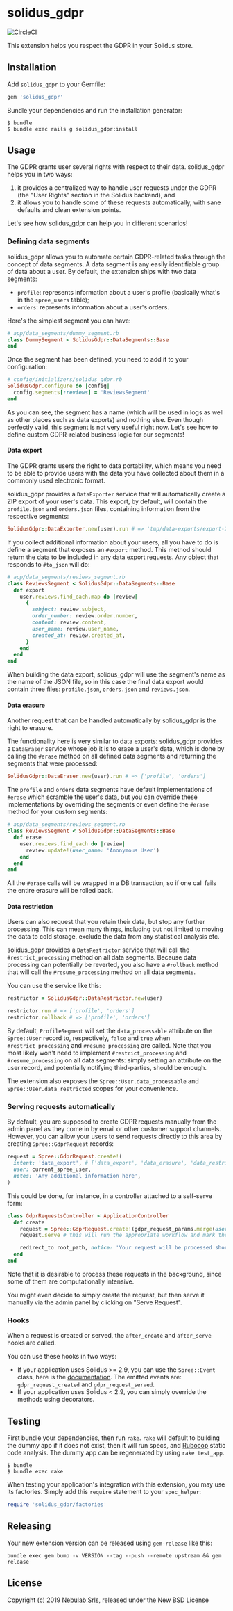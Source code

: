 # solidus_gdpr

[![CircleCI](https://circleci.com/gh/solidusio-contrib/solidus_gdpr.svg?style=svg)](https://circleci.com/gh/solidusio-contrib/solidus_gdpr)

This extension helps you respect the GDPR in your Solidus store.

## Installation

Add `solidus_gdpr` to your Gemfile:

```ruby
gem 'solidus_gdpr'
```

Bundle your dependencies and run the installation generator:

```shell
$ bundle
$ bundle exec rails g solidus_gdpr:install
```

## Usage

The GDPR grants user several rights with respect to their data. solidus_gdpr helps you in two ways:

1. it provides a centralized way to handle user requests under the GDPR (the "User Rights" section
   in the Solidus backend), and
2. it allows you to handle some of these requests automatically, with sane defaults and clean
   extension points.

Let's see how solidus_gdpr can help you in different scenarios!

### Defining data segments

solidus_gdpr allows you to automate certain GDPR-related tasks through the concept of data segments.
A data segment is any easily identifiable group of data about a user. By default, the extension
ships with two data segments:

- `profile`: represents information about a user's profile (basically what's in the `spree_users`
  table);
- `orders`: represents information about a user's orders.

Here's the simplest segment you can have:

```ruby
# app/data_segments/dummy_segment.rb
class DummySegment < SolidusGdpr::DataSegments::Base
end
```

Once the segment has been defined, you need to add it to your configuration:

```ruby
# config/initializers/solidus_gdpr.rb
SolidusGdpr.configure do |config|
  config.segments[:reviews] = 'ReviewsSegment'
end
```

As you can see, the segment has a name (which will be used in logs as well as other places such as
data exports) and nothing else. Even though perfectly valid, this segment is not very useful right
now. Let's see how to define custom GDPR-related business logic for our segments!

#### Data export

The GDPR grants users the right to data portability, which means you need to be able to provide
users with the data you have collected about them in a commonly used electronic format.

solidus_gdpr provides a `DataExporter` service that will automatically create a ZIP export of your
user's data. This export, by default, will contain the `profile.json` and `orders.json` files,
containing information from the respective segments:

```ruby
SolidusGdpr::DataExporter.new(user).run # => 'tmp/data-exports/export-2932723756.zip'
```

If you collect additional information about your users, all you have to do is define a segment that
exposes an `#export` method. This method should return the data to be included in any data export
requests. Any object that responds to `#to_json` will do:

```ruby
# app/data_segments/reviews_segment.rb
class ReviewsSegment < SolidusGdpr::DataSegments::Base
  def export
    user.reviews.find_each.map do |review|
      {
        subject: review.subject,
        order_number: review.order.number,
        content: review.content,
        user_name: review.user_name,
        created_at: review.created_at,
      }
    end
  end
end
```

When building the data export, solidus_gdpr will use the segment's name as the name of the JSON
file, so in this case the final data export would contain three files: `profile.json`, `orders.json`
and `reviews.json`.

#### Data erasure

Another request that can be handled automatically by solidus_gdpr is the right to erasure.

The functionality here is very similar to data exports: solidus_gdpr provides a `DataEraser` service
whose job it is to erase a user's data, which is done by calling the `#erase` method on all defined
data segments and returning the segments that were processed:

```ruby
SolidusGdpr::DataEraser.new(user).run # => ['profile', 'orders']
```

The `profile` and `orders` data segments have default implementations of `#erase` which scramble
the user's data, but you can override these implementations by overriding the segments or even
define the `#erase` method for your custom segments:

```ruby
# app/data_segments/reviews_segment.rb
class ReviewsSegment < SolidusGdpr::DataSegments::Base
  def erase
    user.reviews.find_each do |review|
      review.update!(user_name: 'Anonymous User')
    end
  end
end
```

All the `#erase` calls will be wrapped in a DB transaction, so if one call fails the entire erasure
will be rolled back.

#### Data restriction

Users can also request that you retain their data, but stop any further processing. This can mean
many things, including but not limited to moving the data to cold storage, exclude the data from
any statistical analysis etc.

solidus_gdpr provides a `DataRestrictor` service that will call the `#restrict_processing` method on
all data segments. Because data processing can potentially be reverted, you also have a `#rollback`
method that will call the `#resume_processing` method on all data segments.

You can use the service like this:

```ruby
restrictor = SolidusGdpr::DataRestrictor.new(user)

restrictor.run # => ['profile', 'orders']
restrictor.rollback # => ['profile', 'orders']
```

By default, `ProfileSegment` will set the `data_processable` attribute on the `Spree::User` record
to, respectively, `false` and `true` when `#restrict_processing` and `#resume_processing` are called.
Note that you most likely won't need to implement `#restrict_processing` and `#resume_processing` on
all data segments: simply setting an attribute on the user record, and potentially notifying
third-parties, should be enough.

The extension also exposes the `Spree::User.data_processable` and `Spree::User.data_restricted`
scopes for your convenience.

### Serving requests automatically

By default, you are supposed to create GDPR requests manually from the admin panel as they come in
by email or other customer support channels. However, you can allow your users to send requests
directly to this area by creating `Spree::GdprRequest` records:

```ruby
request = Spree::GdprRequest.create!(
  intent: 'data_export', # ['data_export', 'data_erasure', 'data_restriction', 'resume_processing']
  user: current_spree_user,
  notes: 'Any additional information here',
)
```

This could be done, for instance, in a controller attached to a self-serve form:

```ruby
class GdprRequestsController < ApplicationController
  def create
    request = Spree::GdprRequest.create!(gdpr_request_params.merge(user: current_spree_user))
    request.serve # this will run the appropriate workflow and mark the request as served

    redirect_to root_path, notice: 'Your request will be processed shortly.'
  end
end
```

Note that it is desirable to process these requests in the background, since some of them are
computationally intensive.

You might even decide to simply create the request, but then serve it manually via the admin panel
by clicking on "Serve Request".

### Hooks

When a request is created or served, the `after_create` and `after_serve` hooks are called.

You can use these hooks in two ways:

- If your application uses Solidus >= 2.9, you can use the `Spree::Event` class, here is the [documentation](https://guides.solidus.io/developers/events/overview.html). The emitted events are: `gdpr_request_created` and `gdpr_request_served`.
- If your application uses Solidus < 2.9, you can simply override the methods using decorators.

## Testing

First bundle your dependencies, then run `rake`. `rake` will default to building the dummy app if it
does not exist, then it will run specs, and [Rubocop](https://github.com/bbatsov/rubocop) static
code analysis. The dummy app can be regenerated by using `rake test_app`.

```shell
$ bundle
$ bundle exec rake
```

When testing your application's integration with this extension, you may use its factories. Simply
add this `require` statement to your `spec_helper`:

```ruby
require 'solidus_gdpr/factories'
```

Releasing
---------

Your new extension version can be released using `gem-release` like this:

```shell
bundle exec gem bump -v VERSION --tag --push --remote upstream && gem release
```

## License

Copyright (c) 2019 [Nebulab Srls](https://nebulab.it), released under the New BSD License

